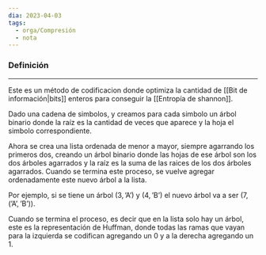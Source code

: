 ```yaml
---
dia: 2023-04-03
tags:
  - orga/Compresión
  - nota
---
```

### Definición
---
Este es un método de codificacion donde optimiza la cantidad de [[Bit de información|bits]] enteros para conseguir la [[Entropía de shannon]].

Dado una cadena de simbolos, y creamos para cada simbolo un árbol binario donde la raíz es la cantidad de veces que aparece y la hoja el simbolo correspondiente. 

Ahora se crea una lista ordenada de menor a mayor, siempre agarrando los primeros dos, creando un árbol binario donde las hojas de ese árbol son los dos árboles agarrados y la raíz es la suma de las raices de los dos árboles agarrados. Cuando se termina este proceso, se vuelve agregar ordenadamente este nuevo árbol a la lista.

Por ejemplo, si se tiene un árbol $(3, \text{'A'})$ y $(4, \text{'B'})$ el nuevo árbol va a ser $(7, (\text{'A'}, \text{'B'}))$.

Cuando se termina el proceso, es decir que en la lista solo hay un árbol, este es la representación de Huffman, donde todas las ramas que vayan para la izquierda se codifican agregando un $0$ y a la derecha agregando un $1$.